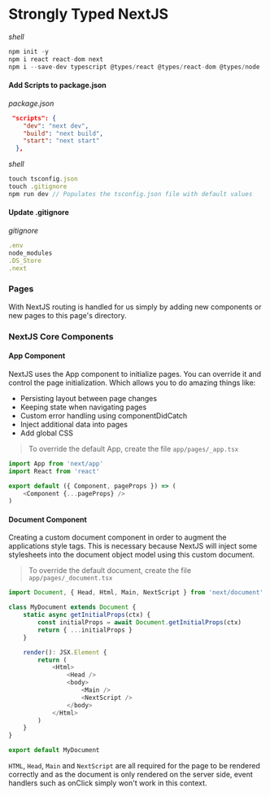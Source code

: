 # Strongly Typed NextJS

*shell*
```js
npm init -y
npm i react react-dom next
npm i --save-dev typescript @types/react @types/react-dom @types/node
```

#### Add Scripts to package.json

*package.json*
```json
 "scripts": {
    "dev": "next dev",
    "build": "next build",
    "start": "next start"
  },
```

*shell*
```js
touch tsconfig.json
touch .gitignore
npm run dev // Populates the tsconfig.json file with default values
```

#### Update .gitignore

*gitignore*
```js
.env
node_modules
.DS_Store
.next
```

### Pages

With NextJS routing is handled for us simply by adding new components or new pages to this page's directory.

### NextJS Core Components

#### App Component

NextJS uses the App component to initialize pages. You can override it and control the page initialization. Which allows you to do amazing things like:

- Persisting layout between page changes
- Keeping state when navigating pages
- Custom error handling using componentDidCatch
- Inject additional data into pages
- Add global CSS

> To override the default App, create the file `app/pages/_app.tsx`

```js
import App from 'next/app'
import React from 'react'

export default ({ Component, pageProps }) => (
    <Component {...pageProps} />
)
```

#### Document Component

Creating a custom document component in order to augment the applications style tags. This is necessary because NextJS will inject some stylesheets into the document object model using this custom document.

> To override the default document, create the file `app/pages/_document.tsx`

```js
import Document, { Head, Html, Main, NextScript } from 'next/document'

class MyDocument extends Document {
    static async getInitialProps(ctx) {
        const initialProps = await Document.getInitialProps(ctx)
        return { ...initialProps }
    }

    render(): JSX.Element {
        return (
            <Html>
                <Head />
                <body>
                    <Main />
                    <NextScript />
                </body>
            </Html>
        )
    }
}

export default MyDocument

```

`HTML`, `Head`, `Main` and `NextScript` are all required for the page to be rendered correctly and as the document is only rendered on the server side, event handlers such as onClick simply won't work in this context.

